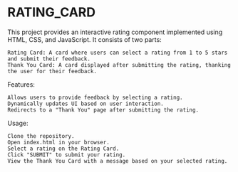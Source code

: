 # RATING_CARD
This project provides an interactive rating component implemented using HTML, CSS, and JavaScript. It consists of two parts:

    Rating Card: A card where users can select a rating from 1 to 5 stars and submit their feedback.
    Thank You Card: A card displayed after submitting the rating, thanking the user for their feedback.

Features:

    Allows users to provide feedback by selecting a rating.
    Dynamically updates UI based on user interaction.
    Redirects to a "Thank You" page after submitting the rating.

Usage:

    Clone the repository.
    Open index.html in your browser.
    Select a rating on the Rating Card.
    Click "SUBMIT" to submit your rating.
    View the Thank You Card with a message based on your selected rating.

    

